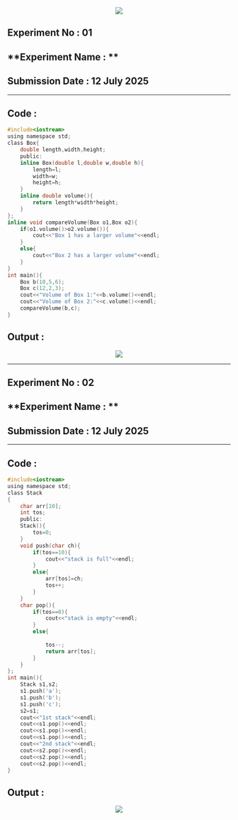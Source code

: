 <p align="center">
<img src="https://github.com/user-attachments/assets/2f13050e-5f59-4f3f-9d1a-e6c9513ebc16">


## **Experiment No : 01**
## **Experiment Name : **
## **Submission Date : 12 July 2025**
----------

## **Code :**
```C
#include<iostream>
using namespace std;
class Box{
    double length,width,height;
    public:
    inline Box(double l,double w,double h){
        length=l;
        width=w;
        height=h;
    }
    inline double volume(){
        return length*width*height;
    }
};
inline void compareVolume(Box o1,Box o2){
    if(o1.volume()>o2.volume()){
        cout<<"Box 1 has a larger volume"<<endl;
    }
    else{
        cout<<"Box 2 has a larger volume"<<endl;
    }
}
int main(){
    Box b(10,5,6);
    Box c(12,2,3);
    cout<<"Volume of Box 1:"<<b.volume()<<endl;
    cout<<"Volume of Box 2:"<<c.volume()<<endl;
    compareVolume(b,c);
}
```
## **Output :**
<p align="center">
<img src="https://github.com/user-attachments/assets/da23bf46-1a43-48a3-8130-b26908042c39">

-----------------------------




## **Experiment No : 02**
## **Experiment Name : **
## **Submission Date : 12 July 2025**
----------

## **Code :**
```C
#include<iostream>
using namespace std;
class Stack
{
    char arr[10];
    int tos;
    public:
    Stack(){
        tos=0;
    }
    void push(char ch){
        if(tos==10){
            cout<<"stack is full"<<endl;
        }
        else{
            arr[tos]=ch;
            tos++;
        }
    }
    char pop(){
        if(tos==0){
            cout<<"stack is empty"<<endl;
        }
        else{
            
            tos--;
            return arr[tos];
        }
    }
};
int main(){
    Stack s1,s2;
    s1.push('a');
    s1.push('b');
    s1.push('c');
    s2=s1;
    cout<<"1st stack"<<endl;
    cout<<s1.pop()<<endl;
    cout<<s1.pop()<<endl;
    cout<<s1.pop()<<endl;
    cout<<"2nd stack"<<endl;
    cout<<s2.pop()<<endl;
    cout<<s2.pop()<<endl;
    cout<<s2.pop()<<endl;
}
```
## **Output :**
<p align="center">
<img src="https://github.com/user-attachments/assets/4fd4fcea-5c36-4f91-85ee-623e6590f483">

